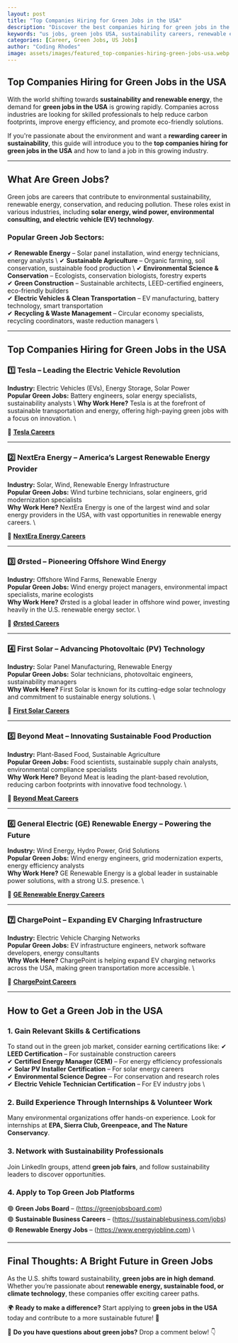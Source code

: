 ```yaml
---
layout: post
title: "Top Companies Hiring for Green Jobs in the USA"
description: "Discover the best companies hiring for green jobs in the USA. Learn about sustainability careers, renewable energy roles, and how to get started in the growing green job sector."
keywords: "us jobs, green jobs USA, sustainability careers, renewable energy jobs, eco-friendly companies, environmental jobs, climate change careers"
categories: [Career, Green Jobs, US Jobs]
author: "Coding Rhodes"
image: assets/images/featured_top-companies-hiring-green-jobs-usa.webp
---
```


## **Top Companies Hiring for Green Jobs in the USA**

With the world shifting towards **sustainability and renewable energy**, the demand for **green jobs in the USA** is growing rapidly. Companies across industries are looking for skilled professionals to help reduce carbon footprints, improve energy efficiency, and promote eco-friendly solutions.

If you're passionate about the environment and want a **rewarding career in sustainability**, this guide will introduce you to the **top companies hiring for green jobs in the USA** and how to land a job in this growing industry.

---

## **What Are Green Jobs?**

Green jobs are careers that contribute to environmental sustainability, renewable energy, conservation, and reducing pollution. These roles exist in various industries, including **solar energy, wind power, environmental consulting, and electric vehicle (EV) technology**.

### **Popular Green Job Sectors:**
✔ **Renewable Energy** – Solar panel installation, wind energy technicians, energy analysts \ 
✔ **Sustainable Agriculture** – Organic farming, soil conservation, sustainable food production \ 
✔ **Environmental Science & Conservation** – Ecologists, conservation biologists, forestry experts  \
✔ **Green Construction** – Sustainable architects, LEED-certified engineers, eco-friendly builders  \
✔ **Electric Vehicles & Clean Transportation** – EV manufacturing, battery technology, smart transportation  \
✔ **Recycling & Waste Management** – Circular economy specialists, recycling coordinators, waste reduction managers  \

---

## **Top Companies Hiring for Green Jobs in the USA**

### 1️⃣ **Tesla** – Leading the Electric Vehicle Revolution  
**Industry:** Electric Vehicles (EVs), Energy Storage, Solar Power  \
**Popular Green Jobs:** Battery engineers, solar energy specialists, sustainability analysts \ 
**Why Work Here?** Tesla is at the forefront of sustainable transportation and energy, offering high-paying green jobs with a focus on innovation. \

🔗 **[Tesla Careers](https://www.tesla.com/careers)**

---

### 2️⃣ **NextEra Energy** – America’s Largest Renewable Energy Provider  
**Industry:** Solar, Wind, Renewable Energy Infrastructure  \
**Popular Green Jobs:** Wind turbine technicians, solar engineers, grid modernization specialists  \
**Why Work Here?** NextEra Energy is one of the largest wind and solar energy providers in the USA, with vast opportunities in renewable energy careers. \

🔗 **[NextEra Energy Careers](https://www.nexteraenergy.com/careers.html)**

---

### 3️⃣ **Ørsted** – Pioneering Offshore Wind Energy  
**Industry:** Offshore Wind Farms, Renewable Energy  \
**Popular Green Jobs:** Wind energy project managers, environmental impact specialists, marine ecologists  \
**Why Work Here?** Ørsted is a global leader in offshore wind power, investing heavily in the U.S. renewable energy sector. \

🔗 **[Ørsted Careers](https://us.orsted.com/careers)**

---

### 4️⃣ **First Solar** – Advancing Photovoltaic (PV) Technology  
**Industry:** Solar Panel Manufacturing, Renewable Energy  \
**Popular Green Jobs:** Solar technicians, photovoltaic engineers, sustainability managers  \
**Why Work Here?** First Solar is known for its cutting-edge solar technology and commitment to sustainable energy solutions. \

🔗 **[First Solar Careers](https://www.firstsolar.com/Careers)**

---

### 5️⃣ **Beyond Meat** – Innovating Sustainable Food Production  
**Industry:** Plant-Based Food, Sustainable Agriculture  \
**Popular Green Jobs:** Food scientists, sustainable supply chain analysts, environmental compliance specialists  \
**Why Work Here?** Beyond Meat is leading the plant-based revolution, reducing carbon footprints with innovative food technology. \

🔗 **[Beyond Meat Careers](https://www.beyondmeat.com/careers/)**

---

### 6️⃣ **General Electric (GE) Renewable Energy** – Powering the Future  
**Industry:** Wind Energy, Hydro Power, Grid Solutions  \
**Popular Green Jobs:** Wind energy engineers, grid modernization experts, energy efficiency analysts  \
**Why Work Here?** GE Renewable Energy is a global leader in sustainable power solutions, with a strong U.S. presence. \

🔗 **[GE Renewable Energy Careers](https://www.ge.com/renewableenergy/careers)**

---

### 7️⃣ **ChargePoint** – Expanding EV Charging Infrastructure  
**Industry:** Electric Vehicle Charging Networks  \
**Popular Green Jobs:** EV infrastructure engineers, network software developers, energy consultants  \
**Why Work Here?** ChargePoint is helping expand EV charging networks across the USA, making green transportation more accessible. \

🔗 **[ChargePoint Careers](https://www.chargepoint.com/careers/)**

---

## **How to Get a Green Job in the USA**

### **1. Gain Relevant Skills & Certifications**  
To stand out in the green job market, consider earning certifications like:
✔ **LEED Certification** – For sustainable construction careers  \
✔ **Certified Energy Manager (CEM)** – For energy efficiency professionals  \
✔ **Solar PV Installer Certification** – For solar energy careers  \
✔ **Environmental Science Degree** – For conservation and research roles  \
✔ **Electric Vehicle Technician Certification** – For EV industry jobs  \

### **2. Build Experience Through Internships & Volunteer Work**  
Many environmental organizations offer hands-on experience. Look for internships at **EPA, Sierra Club, Greenpeace, and The Nature Conservancy**.

### **3. Network with Sustainability Professionals**  
Join LinkedIn groups, attend **green job fairs**, and follow sustainability leaders to discover opportunities.

### **4. Apply to Top Green Job Platforms**  
🟢 **Green Jobs Board** – (https://greenjobsboard.com)  \
🟢 **Sustainable Business Careers** – (https://sustainablebusiness.com/jobs)  \
🟢 **Renewable Energy Jobs** – (https://www.energyjobline.com)  \

---

## **Final Thoughts: A Bright Future in Green Jobs**

As the U.S. shifts toward sustainability, **green jobs are in high demand**. Whether you’re passionate about **renewable energy, sustainable food, or climate technology**, these companies offer exciting career paths.

🌍 **Ready to make a difference?** Start applying to **green jobs in the USA** today and contribute to a more sustainable future! 🚀

💬 **Do you have questions about green jobs?** Drop a comment below! 👇

